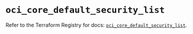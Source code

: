 # `oci_core_default_security_list`

Refer to the Terraform Registry for docs: [`oci_core_default_security_list`](https://registry.terraform.io/providers/oracle/oci/6.37.0/docs/resources/core_default_security_list).
